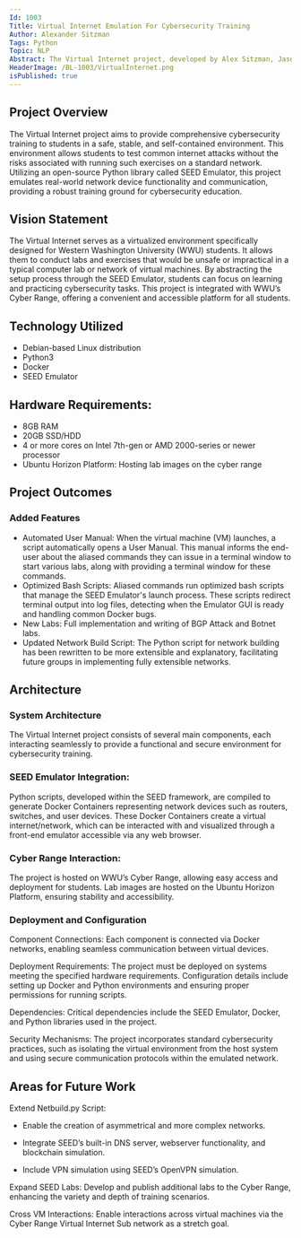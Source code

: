 ```yaml
---
Id: 1003
Title: Virtual Internet Emulation For Cybersecurity Training
Author: Alexander Sitzman
Tags: Python
Topic: NLP
Abstract: The Virtual Internet project, developed by Alex Sitzman, Jason Palacios-Torres, Lowell Thoerner, and Nathaniel Rodgers, aims to provide comprehensive cybersecurity training for Western Washington University students.
HeaderImage: /BL-1003/VirtualInternet.png
isPublished: true
---
```


## Project Overview

The Virtual Internet project aims to provide comprehensive cybersecurity training to students in a safe, stable, and self-contained environment. This environment allows students to test common internet attacks without the risks associated with running such exercises on a standard network. Utilizing an open-source Python library called SEED Emulator, this project emulates real-world network device functionality and communication, providing a robust training ground for cybersecurity education.

## Vision Statement
The Virtual Internet serves as a virtualized environment specifically designed for Western Washington University (WWU) students. It allows them to conduct labs and exercises that would be unsafe or impractical in a typical computer lab or network of virtual machines. By abstracting the setup process through the SEED Emulator, students can focus on learning and practicing cybersecurity tasks. This project is integrated with WWU’s Cyber Range, offering a convenient and accessible platform for all students.

## Technology Utilized
- Debian-based Linux distribution
- Python3
- Docker
- SEED Emulator

## Hardware Requirements:
- 8GB RAM
- 20GB SSD/HDD
- 4 or more cores on Intel 7th-gen or AMD 2000-series or newer processor
- Ubuntu Horizon Platform: Hosting lab images on the cyber range

## Project Outcomes

### Added Features

- Automated User Manual: When the virtual machine (VM) launches, a script automatically opens a User Manual. This manual informs the end-user about the aliased commands they can issue in a terminal window to start various labs, along with providing a terminal window for these commands.
- Optimized Bash Scripts: Aliased commands run optimized bash scripts that manage the SEED Emulator's launch process. These scripts redirect terminal output into log files, detecting when the Emulator GUI is ready and handling common Docker bugs.
- New Labs: Full implementation and writing of BGP Attack and Botnet labs.
- Updated Network Build Script: The Python script for network building has been rewritten to be more extensible and explanatory, facilitating future groups in implementing fully extensible networks.

## Architecture

### System Architecture

The Virtual Internet project consists of several main components, each interacting seamlessly to provide a functional and secure environment for cybersecurity training.

### SEED Emulator Integration:

Python scripts, developed within the SEED framework, are compiled to generate Docker Containers representing network devices such as routers, switches, and user devices.
These Docker Containers create a virtual internet/network, which can be interacted with and visualized through a front-end emulator accessible via any web browser.

### Cyber Range Interaction:

The project is hosted on WWU’s Cyber Range, allowing easy access and deployment for students.
Lab images are hosted on the Ubuntu Horizon Platform, ensuring stability and accessibility.


### Deployment and Configuration

Component Connections: Each component is connected via Docker networks, enabling seamless communication between virtual devices.

Deployment Requirements: The project must be deployed on systems meeting the specified hardware requirements. Configuration details include setting up Docker and Python environments and ensuring proper permissions for running scripts.

Dependencies: Critical dependencies include the SEED Emulator, Docker, and Python libraries used in the project.

Security Mechanisms: The project incorporates standard cybersecurity practices, such as isolating the virtual environment from the host system and using secure communication protocols within the emulated network.


## Areas for Future Work

Extend Netbuild.py Script:

- Enable the creation of asymmetrical and more complex networks.

- Integrate SEED’s built-in DNS server, webserver functionality, and blockchain simulation.

- Include VPN simulation using SEED’s OpenVPN simulation.

Expand SEED Labs: Develop and publish additional labs to the Cyber Range, enhancing the variety and depth of training scenarios.

Cross VM Interactions: Enable interactions across virtual machines via the Cyber Range Virtual Internet Sub network as a stretch goal.
